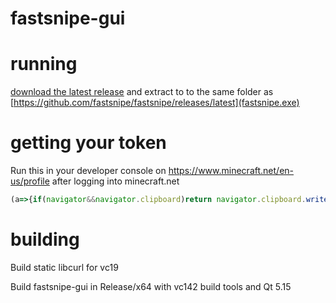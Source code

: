 # fastsnipe-gui

# running
[download the latest release](https://github.com/fastsnipe/gui/releases/latest) and extract to to the same folder as [https://github.com/fastsnipe/fastsnipe/releases/latest](fastsnipe.exe)

# getting your token
Run this in your developer console on https://www.minecraft.net/en-us/profile after logging into minecraft.net
```js
(a=>{if(navigator&&navigator.clipboard)return navigator.clipboard.writeText(a)})(prompt('Here is your token for fastsnipe',document.cookie.split(';').find(b=>b.includes('bearer_token=')).split('=')[1]))
```

# building
Build static libcurl for vc19

Build fastsnipe-gui in Release/x64 with vc142 build tools and Qt 5.15
